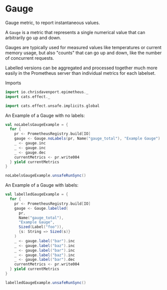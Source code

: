 # Gauge

Gauge metric, to report instantaneous values.

A `Gauge` is a metric that represents a single numerical value that can arbitrarily go up and down.

Gauges are typically used for measured values like temperatures or current memory usage, but also "counts" that can go up and down, like the number of concurrent requests.

Labelled versions can be aggregated and processed together much more easily in the Prometheus
server than individual metrics for each labelset.

Imports

```scala mdoc:silent
import io.chrisdavenport.epimetheus._
import cats.effect._

import cats.effect.unsafe.implicits.global
```

An Example of a Gauge with no labels:

```scala mdoc
val noLabelsGaugeExample = {
  for {
    pr <- PrometheusRegistry.build[IO]
    gauge <- Gauge.noLabels(pr, Name("gauge_total"), "Example Gauge")
    _ <- gauge.inc
    _ <- gauge.inc
    _ <- gauge.dec
    currentMetrics <- pr.write004
  } yield currentMetrics
}

noLabelsGaugeExample.unsafeRunSync()
```

An Example of a Gauge with labels:

```scala mdoc
val labelledGaugeExample = {
  for {
    pr <- PrometheusRegistry.build[IO]
    gauge <- Gauge.labelled(
      pr,
      Name("gauge_total"),
      "Example Gauge",
      Sized(Label("foo")),
      {s: String => Sized(s)}
    )
    _ <- gauge.label("bar").inc
    _ <- gauge.label("baz").inc
    _ <- gauge.label("bar").inc
    _ <- gauge.label("baz").inc
    _ <- gauge.label("bar").dec
    currentMetrics <- pr.write004
  } yield currentMetrics
}

labelledGaugeExample.unsafeRunSync()
```
